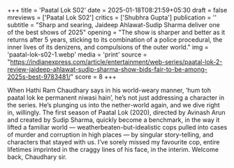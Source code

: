 +++
title = 'Paatal Lok S02'
date = 2025-01-18T08:21:59+05:30
draft = false
mreviews = ['Paatal Lok S02']
critics = ['Shubhra Gupta']
publication = ''
subtitle = "Sharp and searing, Jaideep Ahlawat-Sudip Sharma deliver one of the best shows of 2025"
opening = "The show is sharper and better as it returns after 5 years, sticking to its combination of a police procedural, the inner lives of its denizens, and compulsions of the outer world."
img = 'paatal-lok-s02-1.webp'
media = 'print'
source = "https://indianexpress.com/article/entertainment/web-series/paatal-lok-2-review-jaideep-ahlawat-sudip-sharma-show-bids-fair-to-be-among-2025s-best-9783481/"
score = 8
+++

When Hathi Ram Chaudhary says in his world-weary manner, ‘hum toh paatal lok ke permanent niwasi hain’, he’s not just addressing a character in the series. He’s plunging us into the nether-world again, and we dive right in, willingly. The first season of Paatal Lok (2020), directed by Avinash Arun and created by Sudip Sharma, quickly become a benchmark, in the way it lifted a familiar world — weatherbeaten-but-idealistic cops pulled into cases of murder and corruption in high places — by singular story-telling, and characters that stayed with us. I’ve sorely missed my favourite cop, entire lifetimes imprinted in the craggy lines of his face, in the interim. Welcome back, Chaudhary sir.
